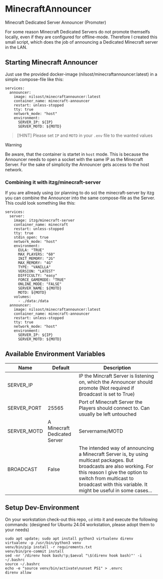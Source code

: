 # MinecraftAnnouncer

Minecraft Dedicated Server Announcer (Promoter)

For some reason Minecraft Dedicated Servers do not promote themselfs locally, even if they are configured for offline-mode. Therefore I created this small script, which does the job of announcing a Dedicated Minecraft server in the LAN.


## Starting Minecraft Announcer

Just use the provided docker-image (nilsost/minecraftannouncer:latest) in a simple compose-file like this:

```
services:
  announcer:
    image: nilsost/minecraftannouncer:latest
    container_name: minecraft-announcer
    restart: unless-stopped
    tty: true
    network_mode: "host"
    environment:
      SERVER_IP: ${IP}
      SERVER_MOTD: ${MOTD}
```

> [!HINT]
> Please set `IP` and `MOTD` in your `.env` file to the wanted values

> [!WARNING]
> Be aware, that the container is startet in `host` mode. This is because the Announcer needs to open a socket with the same IP as the Minecraft Server. For the sake of simplicity the Announcer gets access to the host network.


### Combining it with itzg/minecraft-server

If you are allready using (or planning to do so) the minecraft-server by itzg you can combine the Announcer into the same compose-file as the Server. This could look something like this:

```
services:
  server:
    image: itzg/minecraft-server
    container_name: minecraft
    restart: unless-stopped
    tty: true
    stdin_open: true
    network_mode: "host"
    environment:
      EULA: "TRUE"
      MAX_PLAYERS: "60"
      INIT_MEMORY: "2G"
      MAX_MEMORY: "4G"
      TYPE: "VANILLA"
      VERSION: "LATEST"
      DIFFICULTY: "easy"
      FORCE_GAMEMODE: "TRUE"
      ONLINE_MODE: "FALSE"
      SERVER_NAME: ${MOTD}
      MOTD: ${MOTD}
    volumes:
      - ./data:/data
  announcer:
    image: nilsost/minecraftannouncer:latest
    container_name: minecraft-announcer
    restart: unless-stopped
    tty: true
    network_mode: "host"
    environment:
      SERVER_IP: ${IP}
      SERVER_MOTD: ${MOTD}
```


## Available Environment Variables

| Name        | Default                      | Description                                                                                                                                                                                                                                         |
|-------------|------------------------------|-----------------------------------------------------------------------------------------------------------------------------------------------------------------------------------------------------------------------------------------------------|
| SERVER_IP   |                              | IP the Mincraft Server is listening on, which the Announcer should promote (Not required if Broadcast is set to True)                                                                                                                               |
| SERVER_PORT | 25565                        | Port of Minecraft Server the Players should connect to. Can usually be left untouched                                                                                                                                                               |
| SERVER_MOTD | A Minecraft Dedicated Server | Servername/MOTD                                                                                                                                                                                                                                     |
| BROADCAST   | False                        | The intended way of announcing a Minecraft Server is, by using multicast packages. But broadcasts are also working. For this reason I give the option to switch from multicast to broadcast with this variable. It might be useful in some cases... |



## Setup Dev-Environment

On your workstation check-out this repo, `cd` into it and execute the following commands: (designed for Ubuntu 24.04 workstation, please adopt them to your needs)

```
sudo apt update; sudo apt install python3 virtualenv direnv
virtualenv -p /usr/bin/python3 venv
venv/bin/pip install -r requirements.txt
venv/bin/pre-commit install
sed -nr '/direnv hook bash/!p;$aeval "\$(direnv hook bash)"' -i ~/.bashrc
source ~/.bashrc
echo -e "source venv/bin/activate\nunset PS1" > .envrc
direnv allow
```
